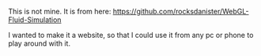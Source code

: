 This is not mine.
It is from here: https://github.com/rocksdanister/WebGL-Fluid-Simulation

I wanted to make it a website, so that I could use it from any pc or phone to play around with it.
